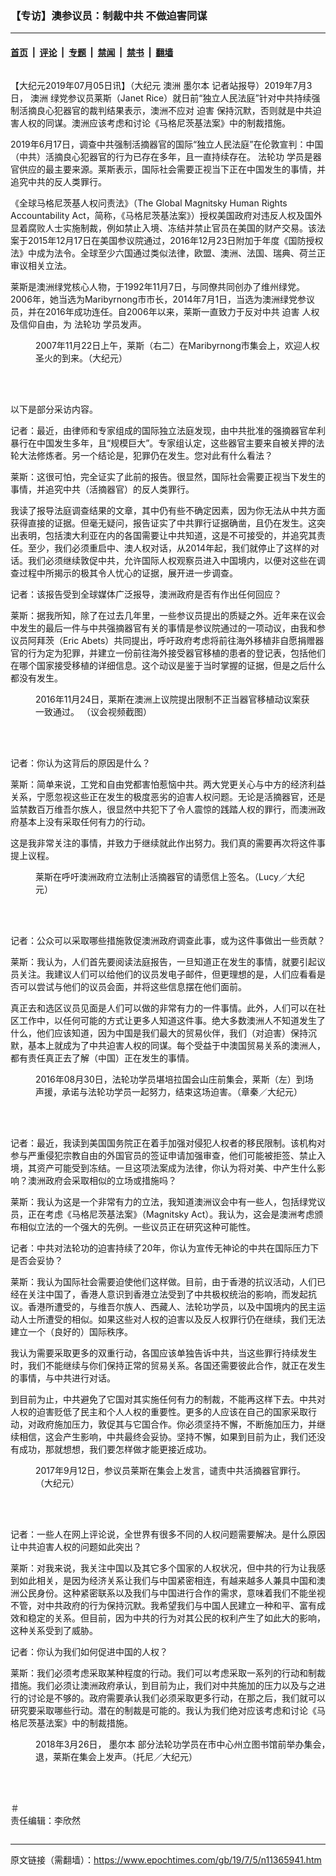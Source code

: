 ### 【专访】澳参议员：制裁中共 不做迫害同谋

---

#### [首页](../../../..?n11365941) &nbsp;|&nbsp; [评论](../../../../../epoch-comment?n11365941) &nbsp;|&nbsp; [专题](../../../../../epoch-special?n11365941) &nbsp;|&nbsp; [禁闻](../../../../../epoch-news?n11365941) &nbsp;|&nbsp; [禁书](../../../../../books?n11365941) &nbsp;|&nbsp; [翻墙](https://github.com/gfw-breaker/nogfw/blob/master/README.md?n11365941)


<div class="column" id="artbody" itemprop="articleBody">
 <!-- article content begin -->
 <p>
  【大纪元2019年07月05日讯】（大纪元
  <ok href="https://www.epochtimes.com/gb/tag/%E6%BE%B3%E6%B4%B2.html">
   澳洲
  </ok>
  <ok href="https://www.epochtimes.com/gb/tag/%E5%A2%A8%E5%B0%94%E6%9C%AC.html">
   墨尔本
  </ok>
  记者站报导）2019年7月3日，
  <ok href="https://www.epochtimes.com/gb/tag/%E6%BE%B3%E6%B4%B2.html">
   澳洲
  </ok>
  绿党参议员莱斯（Janet Rice）就日前“独立人民法庭”针对中共持续强制活摘良心犯器官的裁判结果表示，澳洲不应对
  <ok href="https://www.epochtimes.com/gb/tag/%E8%BF%AB%E5%AE%B3.html">
   迫害
  </ok>
  保持沉默，否则就是中共迫害人权的同谋。澳洲应该考虑和讨论《马格尼茨基法案》中的制裁措施。
 </p>
 <p>
  2019年6月17日，调查中共强制活摘器官的国际“独立人民法庭”在伦敦宣判：中国（中共）活摘良心犯器官的行为已存在多年，且一直持续存在。
  <ok href="https://www.epochtimes.com/gb/tag/%E6%B3%95%E8%BD%AE%E5%8A%9F.html">
   法轮功
  </ok>
  学员是器官供应的最主要来源。莱斯表示，国际社会需要正视当下正在中国发生的事情，并追究中共的反人类罪行。
 </p>
 <p>
  《全球马格尼茨基人权问责法》（The Global Magnitsky Human Rights Accountability Act，简称，《马格尼茨基法案》）授权美国政府对违反人权及国外显着腐败人士实施制裁，例如禁止入境、冻结并禁止官员在美国的财产交易。该法案于2015年12月17日在美国参议院通过，2016年12月23日附加于年度《国防授权法》中成为法令。全球至少六国通过类似法律，欧盟、澳洲、法国、瑞典、荷兰正审议相关立法。
 </p>
 <p>
  莱斯是澳洲绿党核心人物，于1992年11月7日，与同僚共同创办了维州绿党。 2006年，她当选为Maribyrnong市市长，2014年7月1日，当选为澳洲绿党参议员，并在2016年成功连任。自2006年以来，莱斯一直致力于反对中共
  <ok href="https://www.epochtimes.com/gb/tag/%E8%BF%AB%E5%AE%B3.html">
   迫害
  </ok>
  人权及信仰自由，为
  <ok href="https://www.epochtimes.com/gb/tag/%E6%B3%95%E8%BD%AE%E5%8A%9F.html">
   法轮功
  </ok>
  学员发声。
 </p>
 <figure aria-describedby="caption-attachment-11366159" class="wp-caption aligncenter" id="attachment_11366159" style="width: 456px">
  <ok href="https://i.epochtimes.com/assets/uploads/2019/07/Janet-Rice02.jpg" target="_blank">
   <img alt="" class="wp-image-11366159" src="https://i.epochtimes.com/assets/uploads/2019/07/Janet-Rice02.jpg"/>
  </ok>
  <br/><figcaption class="wp-caption-text" id="caption-attachment-11366159">
   2007年11月22日上午，莱斯（右二）在Maribyrnong市集会上，欢迎人权圣火的到来。（大纪元）
  </figcaption><br/>
 </figure><br/>
 <p>
  以下是部分采访内容。
 </p>
 <p>
  记者：最近，由律师和专家组成的国际独立法庭发现，由中共批准的强摘器官牟利暴行在中国发生多年，且“规模巨大”。专家组认定，这些器官主要来自被关押的法轮大法修炼者。另一个结论是，犯罪仍在发生。您对此有什么看法？
 </p>
 <p>
  莱斯：这很可怕，完全证实了此前的报告。很显然，国际社会需要正视当下发生的事情，并追究中共（活摘器官）的反人类罪行。
 </p>
 <p>
  我读了报导法庭调查结果的文章，其中仍有些不确定因素，因为你无法从中共方面获得直接的证据。但毫无疑问，报告证实了中共罪行证据确凿，且仍在发生。这突出表明，包括澳大利亚在内的各国需要让中共知道，这是不可接受的，并追究其责任。至少，我们必须重启中、澳人权对话，从2014年起，我们就停止了这样的对话。我们必须继续敦促中共，允许国际人权观察员进入中国境内，以便对这些在调查过程中所揭示的极其令人忧心的证据，展开进一步调查。
 </p>
 <p>
  记者：该报告受到全球媒体广泛报导，澳洲政府是否有作出任何回应？
 </p>
 <p>
  莱斯：据我所知，除了在过去几年里，一些参议员提出的质疑之外。近年来在议会中发生的最后一件与中共强摘器官有关的事情是参议院通过的一项动议，由我和参议员阿拜茨（Eric Abets）共同提出，呼吁政府考虑将前往海外移植非自愿捐赠器官的行为定为犯罪，并建立一份前往海外接受器官移植的患者的登记表，包括他们在哪个国家接受移植的详细信息。这个动议是鉴于当时掌握的证据，但是之后什么都没有发生。
 </p>
 <figure aria-describedby="caption-attachment-11366035" class="wp-caption aligncenter" id="attachment_11366035" style="width: 450px">
  <ok href="https://i.epochtimes.com/assets/uploads/2019/07/jR.jpg" target="_blank">
   <img alt="" class="wp-image-11366035 size-full" src="https://i.epochtimes.com/assets/uploads/2019/07/jR.jpg"/>
  </ok>
  <br/><figcaption class="wp-caption-text" id="caption-attachment-11366035">
   2016年11月24日，莱斯在澳洲上议院提出限制不正当器官移植动议案获一致通过。 （议会视频截图）
  </figcaption><br/>
 </figure><br/>
 <p>
  记者：你认为这背后的原因是什么？
 </p>
 <p>
  莱斯：简单来说，工党和自由党都害怕惹恼中共。两大党更关心与中方的经济利益关系，宁愿忽视这些正在发生的极度恶劣的迫害人权问题。无论是活摘器官，还是监禁数百万维吾尔族人，很显然中共犯下了令人震惊的践踏人权的罪行，而澳洲政府基本上没有采取任何有力的行动。
 </p>
 <p>
  这是我非常关注的事情，并致力于继续就此作出努力。我们真的需要再次将这件事提上议程。
 </p>
 <figure aria-describedby="caption-attachment-11366175" class="wp-caption aligncenter" id="attachment_11366175" style="width: 450px">
  <ok href="https://i.epochtimes.com/assets/uploads/2019/07/1310090642391341-600x468.jpg" target="_blank">
   <img alt="" class="wp-image-11366175" src="https://i.epochtimes.com/assets/uploads/2019/07/1310090642391341-600x468-600x468.jpg"/>
  </ok>
  <br/><figcaption class="wp-caption-text" id="caption-attachment-11366175">
   莱斯在呼吁澳洲政府立法制止活摘器官的请愿信上签名。（Lucy／大纪元）
  </figcaption><br/>
 </figure><br/>
 <p>
  记者：公众可以采取哪些措施敦促澳洲政府调查此事，或为这件事做出一些贡献？
 </p>
 <p>
  莱斯：我认为，人们首先要阅读法庭报告，一旦知道正在发生的事情，就要引起议员关注。我建议人们可以给他们的议员发电子邮件，但更理想的是，人们应看看是否可以尝试与他们的议员会面，并将这些信息摆在他们面前。
 </p>
 <p>
  真正去和选区议员见面是人们可以做的非常有力的一件事情。此外，人们可以在社区工作中，以任何可能的方式让更多人知道这件事。绝大多数澳洲人不知道发生了什么，他们应该知道，因为中国是我们最大的贸易伙伴，我们（对迫害）保持沉默，基本上就成为了中共迫害人权的同谋。每个受益于中澳国贸易关系的澳洲人，都有责任真正去了解（中国）正在发生的事情。
 </p>
 <figure aria-describedby="caption-attachment-11366139" class="wp-caption aligncenter" id="attachment_11366139" style="width: 450px">
  <ok href="https://i.epochtimes.com/assets/uploads/2019/07/JR02.jpg" target="_blank">
   <img alt="" class="size-full wp-image-11366139" src="https://i.epochtimes.com/assets/uploads/2019/07/JR02.jpg"/>
  </ok>
  <br/><figcaption class="wp-caption-text" id="caption-attachment-11366139">
   2016年08月30日，法轮功学员堪培拉国会山庄前集会，莱斯（左）到场声援，承诺与法轮功学员一起努力，结束这场迫害。（章秦／大纪元）
  </figcaption><br/>
 </figure><br/>
 <p>
  记者：最近，我读到美国国务院正在着手加强对侵犯人权者的移民限制。该机构对参与严重侵犯宗教自由的外国官员的签证申请加强审查，他们可能被拒签、禁止入境，其资产可能受到冻结。一旦这项法案成为法律，你认为将对美、中产生什么影响？澳洲政府会采取相似的立场或措施吗？
 </p>
 <p>
  莱斯：我认为这是一个非常有力的立法，我知道澳洲议会中有一些人，包括绿党议员，正在考虑《马格尼茨基法案》（Magnitsky Act）。我认为，这会是澳洲考虑颁布相似立法的一个强大的先例。一些议员正在研究这种可能性。
 </p>
 <p>
  记者：中共对法轮功的迫害持续了20年，你认为宣传无神论的中共在国际压力下是否会妥协？
 </p>
 <p>
  莱斯：我认为国际社会需要迫使他们这样做。目前，由于香港的抗议活动，人们已经在关注中国了，香港人意识到香港立法受到了中共极权统治的影响，而发起抗议。香港所遭受的，与维吾尔族人、西藏人、法轮功学员，以及中国境内的民主运动人士所遭受的相似。如果这些对人权的迫害以及反人权罪行仍在继续，我们无法建立一个（良好的）国际秩序。
 </p>
 <p>
  我认为需要采取更多的双重行动，各国应该单独告诉中共，当这些罪行持续发生时，我们不能继续与你们保持正常的贸易关系。各国还需要彼此合作，就正在发生的事情，与中共进行对话。
 </p>
 <p>
  到目前为止，中共避免了它国对其实施任何有力的制裁，不能再这样下去。中共对人权的迫害贬低了民主和个人人权的重要性。更多的人应该在自己的国家采取行动，对政府施加压力，敦促其与它国合作。你必须坚持不懈，不断施加压力，并继续相信，这会产生影响，中共最终会妥协。坚持不懈，如果到目前为止，我们还没有成功，那就想想，我们要怎样做才能更接近成功。
 </p>
 <figure aria-describedby="caption-attachment-11366050" class="wp-caption aligncenter" id="attachment_11366050" style="width: 450px">
  <ok href="https://i.epochtimes.com/assets/uploads/2019/07/DSC05108-600x397.jpg" target="_blank">
   <img alt="" class="wp-image-11366050" src="https://i.epochtimes.com/assets/uploads/2019/07/DSC05108-600x397-600x397.jpg"/>
  </ok>
  <br/><figcaption class="wp-caption-text" id="caption-attachment-11366050">
   2017年9月12日，参议员莱斯在集会上发言，谴责中共活摘器官罪行。（大纪元）
  </figcaption><br/>
 </figure><br/>
 <p>
  记者：一些人在网上评论说，全世界有很多不同的人权问题需要解决。是什么原因让中共迫害人权的问题如此突出？
 </p>
 <p>
  莱斯：对我来说，我关注中国以及其它多个国家的人权状况，但中共的行为让我感到如此相关，是因为经济关系让我们与中国紧密相连，有越来越多人兼具中国和澳洲公民身份。这种紧密联系以及我们与中国进行合作的需求，意味着我们不能坐视不管，对中共政府的行为保持沉默。我希望我们与中国人民建立一种和平、富有成效和稳定的关系。但目前，因为中共的行为对其公民的权利产生了如此大的影响，这种关系受到了威胁。
 </p>
 <p>
  记者：你认为我们如何促进中国的人权？
 </p>
 <p>
  莱斯：我们必须考虑采取某种程度的行动。我们可以考虑采取一系列的行动和制裁措施。我们必须让澳洲政府承认，到目前为止，我们对中共施加的压力以及与之进行的讨论是不够的。政府需要承认我们必须采取更多行动，在那之后，我们就可以研究要采取哪些行动。潜在的制裁是可能的。我认为我们绝对应该考虑和讨论《马格尼茨基法案》中的制裁措施。
 </p>
 <figure aria-describedby="caption-attachment-10248448" class="wp-caption aligncenter" id="attachment_10248448" style="width: 600px">
  <ok href="https://i.epochtimes.com/assets/uploads/2018/03/Janet-Rice.jpg" target="_blank">
   <img alt="" class="wp-image-10248448 size-large" src="https://i.epochtimes.com/assets/uploads/2018/03/Janet-Rice-600x400.jpg"/>
  </ok>
  <br/><figcaption class="wp-caption-text" id="caption-attachment-10248448">
   2018年3月26日，
   <ok href="https://www.epochtimes.com/gb/tag/%E5%A2%A8%E5%B0%94%E6%9C%AC.html">
    墨尔本
   </ok>
   部分法轮功学员在市中心州立图书馆前举办集会，庆祝三亿中国人三退，莱斯在集会上发声。（托尼／大纪元）
  </figcaption><br/>
 </figure><br/>
 <p>
  ＃
  <br/>
  责任编辑：李欣然
 </p>
 <!-- article content end -->
</div>


---

原文链接（需翻墙）：https://www.epochtimes.com/gb/19/7/5/n11365941.htm